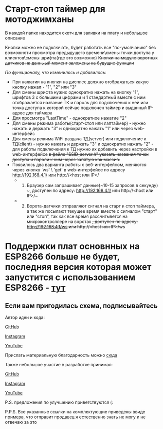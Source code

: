 # Старт-стоп таймер для мотоджимханы
В каждой папке находится скетч для заливки на плату и небольшое описание

Кнопки можно не подключать, будет работать все "по-умолчанию" без возможноти просмотра предыдущего времени\смены точки доступа у клиентов\смены шрифта(где это возможно)
~~Кнопки на модуле воротных датчиков на данныый момент заложены на будущие функции~~

*По функционалу, что изменилось и добавилось:*
- При нажатии на кнопки на дисплее должно отображаться какую кнопку нажал - "1", "2" или "3"
- Для смены шрифта нужно однократно нажать на кнопку "1", шрифтов 3 с большими цифрами и 1 стандартный вместе с ним отображается название ТК и пароль для подключения к ней или точка доступа к которой сейчас подключен таймер и выданный IP-адрес для таймера
- Для просмотра "LastTime" - однократное нажатие "2"
- Для смены режима работы(старт-стоп или лаптаймер) - нужно нажать и держать "3" и однократно нажать "1" или через web-интерфейс 
- Для смены режима WiFi раздача ТД(server) или подключение к ТД(client) - нужно нажать и держать "3" и однократно нажать "2" - для работы подключения к ТД нужно их добавить через настройки в web-интерфейсе ~~в файле "SSID_server.h" указать названия точек доступа и пароли к ним через запятую как массив.~~
- Появилось два варианта работы с веб-интерфейсом, меняются через кнопку 'ws' \ 'get' в web-интерфейсе по адресу http://192.168.4.1/ или http://<host или IP>/
  - 1. Браузер сам запрашивает данные(~10-15 запросов в секунду) ~, доступен по адресу: http://192.168.4.1/ или http://<host или IP>/~
  - 2. Ворота-датчики отправляют сигнал на старт и стоп таймера, а так же посылают текущее время вместе с сигналом "старт" или "стоп", так как все время рассчитывется на микроконтроллере на воротах ~~, доступен по адресу: http://192.168.4.1/ws или http://<host или IP>/ws~~
  

# Поддержки плат основнных на ESP8266 больше не будет, последняя версия которая может запустится с использованием ESP8266 - [тут](https://github.com/VeZhD/sw-telemetry/tree/ESP8266)


## Если вам пригодилась схема, подписывайтесь
Автор идеи и кода:

[GitHub](https://github.com/alekssaff)

[Instagram](https://www.instagram.com/alekssaff/)

[YouTube](https://www.youtube.com/alekssaff)

Прислать материальную благодарность можно [сюда](https://yoomoney.ru/to/41001532138726)

Также небольшое участие в разработке принимал:

[GitHub](https://github.com/vezhd)

[Instagram](https://www.instagram.com/vezhd/)

[YouTube](https://www.youtube.com/@VeZhD07)


P.S. предложения по улучшению приветствуются (:

P.P.S. Все указанные ссылки на комплектующие приведены ввиде примера, что отправит продавец я естественно знать не могу и не отвечаю за это 
